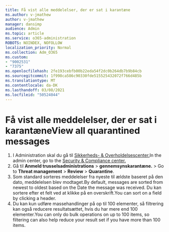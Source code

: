 ```yaml
---
title: Få vist alle meddelelser, der er sat i karantæne
ms.author: v-jmathew
author: v-jmathew
manager: dansimp
audience: Admin
ms.topic: article
ms.service: o365-administration
ROBOTS: NOINDEX, NOFOLLOW
localization_priority: Normal
ms.collection: Adm_O365
ms.custom:
- "9002531"
- "7375"
ms.openlocfilehash: 2fe193cebfb00b22eda54f2dc0b264db7b9b84cb
ms.sourcegitcommit: 1f998ca586c90330fde515525432072f766d485b
ms.translationtype: MT
ms.contentlocale: da-DK
ms.lasthandoff: 03/08/2021
ms.locfileid: "50524044"
---
```

# <a name="view-all-quarantined-messages"></a><span data-ttu-id="e9b03-102">Få vist alle meddelelser, der er sat i karantæne</span><span class="sxs-lookup"><span data-stu-id="e9b03-102">View all quarantined messages</span></span>

1. <span data-ttu-id="e9b03-103">I Administration skal du gå til [Sikkerheds- & Overholdelsescenter.](https://go.microsoft.com/fwlink/p/?linkid=2077143)</span><span class="sxs-lookup"><span data-stu-id="e9b03-103">In the admin center, go to the [Security & Compliance center.](https://go.microsoft.com/fwlink/p/?linkid=2077143)</span></span>
2. <span data-ttu-id="e9b03-104">Gå til **Anmeld trusselsadministrations**  >  **gennemsynskarantæne.**  >  </span><span class="sxs-lookup"><span data-stu-id="e9b03-104">Go to **Threat management** > **Review** > **Quarantine**.</span></span>
3. <span data-ttu-id="e9b03-105">Som standard sorteres meddelelser fra nyeste til ældste baseret på den dato, meddelelsen blev modtaget.</span><span class="sxs-lookup"><span data-stu-id="e9b03-105">By default, messages are sorted from newest to oldest based on the Date the message was received.</span></span> <span data-ttu-id="e9b03-106">Du kan sortere efter et felt ved at klikke på en overskrift.</span><span class="sxs-lookup"><span data-stu-id="e9b03-106">You can sort on a field by clicking a header.</span></span>
4. <span data-ttu-id="e9b03-107">Du kan kun udføre massehandlinger på op til 100 elementer, så filtrering kan også reducere resultatsættet, hvis du har mere end 100 elementer.</span><span class="sxs-lookup"><span data-stu-id="e9b03-107">You can only do bulk operations on up to 100 items, so filtering can also help reduce your result set if you have more than 100 items.</span></span>
